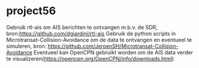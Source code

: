 # project56
Gebruik rtl-ais om AIS berichten te ontvangen m.b.v. de SDR, bron:https://github.com/dgiardini/rtl-ais 
Gebruik de python scripts in Microtransat-Collision-Avoidance om de data te ontvangen en eventueel te simuleren, bron: https://github.com/JeroenSH/Microtransat-Collision-Avoidance
Eventueel kan OpenCPN gebruikt worden om de AIS data verder te visualizeren(https://opencpn.org/OpenCPN/info/downloads.html)
